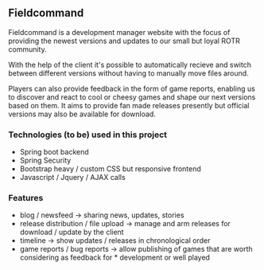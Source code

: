 ## Fieldcommand ##

Fieldcommand is a development manager website with the focus of providing the newest versions and updates to our small but loyal ROTR community.

With the help of the client it's possible to automatically recieve and switch between different versions without having to manually move files around.

Players can also provide feedback in the form of game reports, enabling us to discover and react to cool or cheesy games and shape our next versions based on them. It aims to provide fan made releases presently but official versions may also be available for download.

### Technologies (to be) used in this project ###

 * Spring boot backend 
 * Spring Security
 * Bootstrap heavy / custom CSS but responsive frontend
 * Javascript / Jquery / AJAX calls

### Features ###

 * blog / newsfeed -> sharing news, updates, stories
 * release distribution / file upload -> manage and arm releases for download / update by the client
 * timeline -> show updates / releases in chronological order
 * game reports / bug reports -> allow publishing of games that are worth considering as feedback for * development or well played